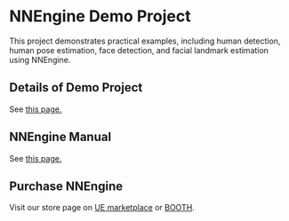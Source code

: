 # NNEngine Demo Project

This project demonstrates practical examples, including human detection, human pose estimation, face detection, and facial landmark estimation using NNEngine.

## Details of Demo Project

See [this page.](https://akiya-research-institute.github.io/NNEngine-API/md_html__demo__overview.html)

## NNEngine Manual

See [this page.](https://akiya-research-institute.github.io/NNEngine-API/)

## Purchase NNEngine

Visit our store page on [UE marketplace](https://akiya-souken.booth.pm/items/3494484) or [BOOTH](https://akiya-souken.booth.pm/items/3494484).